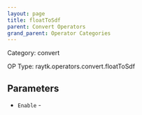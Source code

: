 ```yaml
---
layout: page
title: floatToSdf
parent: Convert Operators
grand_parent: Operator Categories
---
```


Category: convert

OP Type: raytk.operators.convert.floatToSdf

## Parameters

* `Enable` -
